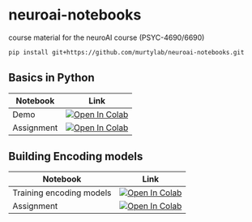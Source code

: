 # neuroai-notebooks
course material for the neuroAI course (PSYC-4690/6690)

```bash
pip install git+https://github.com/murtylab/neuroai-notebooks.git
```

## Basics in Python

| Notebook   | Link  |
|------------|-------------------------------------------|
| Demo       | [![Open In Colab](https://colab.research.google.com/assets/colab-badge.svg)](https://colab.research.google.com/github/murtylab/neuroai-notebooks/blob/main/notebooks/day1_basics/demo.ipynb) |
| Assignment | [![Open In Colab](https://colab.research.google.com/assets/colab-badge.svg)](https://colab.research.google.com/github/murtylab/neuroai-notebooks/blob/main/notebooks/day1_basics/assignment.ipynb) |

## Building Encoding models

| Notebook   | Link  |
|------------|-------------------------------------------|
| Training encoding models       | [![Open In Colab](https://colab.research.google.com/assets/colab-badge.svg)](https://colab.research.google.com/github/murtylab/neuroai-notebooks/blob/main/notebooks/day2/train_encoding_models.ipynb) |
| Assignment | [![Open In Colab](https://colab.research.google.com/assets/colab-badge.svg)](https://colab.research.google.com/github/murtylab/neuroai-notebooks/blob/main/notebooks/day2/assignment.ipynb) |

